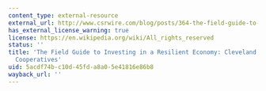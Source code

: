 ```yaml
---
content_type: external-resource
external_url: http://www.csrwire.com/blog/posts/364-the-field-guide-to-investing-in-a-resilient-economy-clevelands-evergreen-cooperatives
has_external_license_warning: true
license: https://en.wikipedia.org/wiki/All_rights_reserved
status: ''
title: 'The Field Guide to Investing in a Resilient Economy: Cleveland''s Evergreen
  Cooperatives'
uid: 5acdf74b-c10d-45fd-a8a0-5e41816e86b8
wayback_url: ''
---
```


